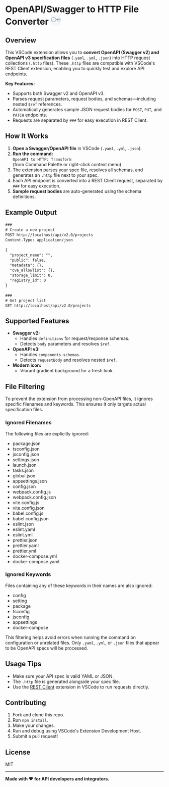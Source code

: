# OpenAPI/Swagger to HTTP File Converter <img src="./icon.png" height="32px" width="32px">

## Overview

This VSCode extension allows you to **convert OpenAPI (Swagger v2) and OpenAPI v3 specification files** (`.yaml`, `.yml`, `.json`) into HTTP request collections (`.http` files). These `.http` files are compatible with VSCode's REST Client extension, enabling you to quickly test and explore API endpoints.

**Key Features:**
- Supports both Swagger v2 and OpenAPI v3.
- Parses request parameters, request bodies, and schemas—including nested `$ref` references.
- Automatically generates sample JSON request bodies for `POST`, `PUT`, and `PATCH` endpoints.
- Requests are separated by `###` for easy execution in REST Client.

## How It Works

1. **Open a Swagger/OpenAPI file** in VSCode (`.yaml`, `.yml`, `.json`).
2. **Run the command:**  
   `OpenAPI to HTTP: Transform`  
   (from Command Palette or right-click context menu)
3. The extension parses your spec file, resolves all schemas, and generates an `.http` file next to your spec.
4. Each API endpoint is converted into a REST Client request, separated by `###` for easy execution.
5. **Sample request bodies** are auto-generated using the schema definitions.

## Example Output

```http
###
# Create a new project
POST http://localhost/api/v2.0/projects
Content-Type: application/json

{
  "project_name": "",
  "public": false,
  "metadata": {},
  "cve_allowlist": {},
  "storage_limit": 0,
  "registry_id": 0
}

###
# Get project list
GET http://localhost/api/v2.0/projects
```

## Supported Features

- **Swagger v2:**  
  - Handles `definitions` for request/response schemas.
  - Detects `body` parameters and resolves `$ref`.
- **OpenAPI v3:**  
  - Handles `components.schemas`.
  - Detects `requestBody` and resolves nested `$ref`.
- **Modern icon:**  
  - Vibrant gradient background for a fresh look.

## File Filtering

To prevent the extension from processing non-OpenAPI files, it ignores specific filenames and keywords. This ensures it only targets actual specification files.

### Ignored Filenames
The following files are explicitly ignored:
- package.json
- tsconfig.json
- jsconfig.json
- settings.json
- launch.json
- tasks.json
- global.json
- appsettings.json
- config.json
- webpack.config.js
- webpack.config.json
- vite.config.js
- vite.config.json
- babel.config.js
- babel.config.json
- eslint.json
- eslint.yaml
- eslint.yml
- prettier.json
- prettier.yaml
- prettier.yml
- docker-compose.yml
- docker-compose.yaml

### Ignored Keywords
Files containing any of these keywords in their names are also ignored:
- config
- setting
- package
- tsconfig
- jsconfig
- appsettings
- docker-compose

This filtering helps avoid errors when running the command on configuration or unrelated files. Only `.yaml`, `.yml`, or `.json` files that appear to be OpenAPI specs will be processed.

## Usage Tips

- Make sure your API spec is valid YAML or JSON.
- The `.http` file is generated alongside your spec file.
- Use the [REST Client](https://marketplace.visualstudio.com/items?itemName=humao.rest-client) extension in VSCode to run requests directly.

## Contributing

1. Fork and clone this repo.
2. Run `npm install`.
3. Make your changes.
4. Run and debug using VSCode's Extension Development Host.
5. Submit a pull request!

## License

MIT

---

**Made with ❤️ for API developers and integrators.**